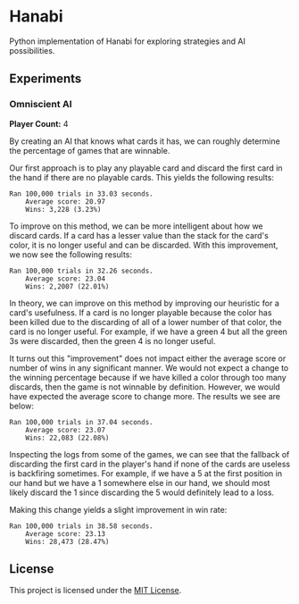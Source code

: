 # Hanabi

Python implementation of Hanabi for exploring strategies and AI possibilities.

## Experiments

### Omniscient AI

**Player Count:** 4

By creating an AI that knows what cards it has, we can roughly determine the
percentage of games that are winnable.

Our first approach is to play any playable card and discard the first card in
the hand if there are no playable cards. This yields the following results:

```
Ran 100,000 trials in 33.03 seconds.
	Average score: 20.97
	Wins: 3,228 (3.23%)
```

To improve on this method, we can be more intelligent about how we discard
cards. If a card has a lesser value than the stack for the card's color, it is
no longer useful and can be discarded. With this improvement, we now see the
following results:

```
Ran 100,000 trials in 32.26 seconds.
	Average score: 23.04
	Wins: 2,2007 (22.01%)
```

In theory, we can improve on this method by improving our heuristic for a card's
usefulness. If a card is no longer playable because the color has been killed
due to the discarding of all of a lower number of that color, the card is no
longer useful. For example, if we have a green 4 but all the green 3s were
discarded, then the green 4 is no longer useful.

It turns out this "improvement" does not impact either the average score or
number of wins in any significant manner. We would not expect a change to the
winning percentage because if we have killed a color through too many discards,
then the game is not winnable by definition. However, we would have expected the
average score to change more. The results we see are below:

```
Ran 100,000 trials in 37.04 seconds.
	Average score: 23.07
	Wins: 22,083 (22.08%)
```

Inspecting the logs from some of the games, we can see that the fallback of
discarding the first card in the player's hand if none of the cards are useless
is backfiring sometimes. For example, if we have a 5 at the first position in
our hand but we have a 1 somewhere else in our hand, we should most likely
discard the 1 since discarding the 5 would definitely lead to a loss.

Making this change yields a slight improvement in win rate:

```
Ran 100,000 trials in 38.58 seconds.
	Average score: 23.13
	Wins: 28,473 (28.47%)
```

## License

This project is licensed under the [MIT License](LICENSE).
